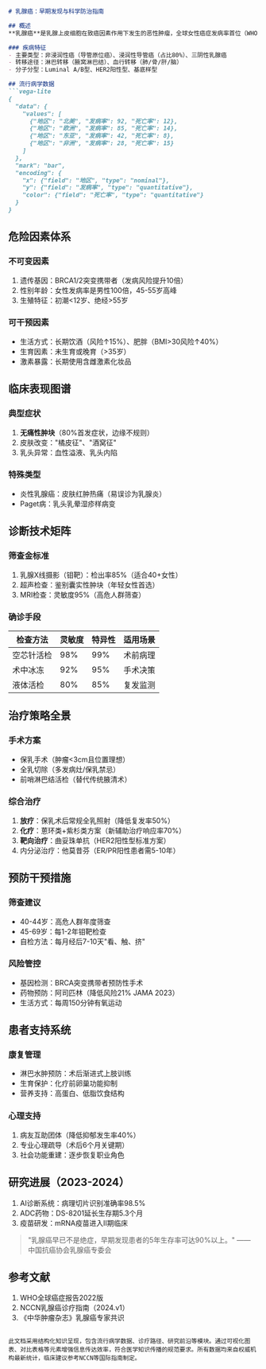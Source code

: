 

```markdown
# 乳腺癌：早期发现与科学防治指南

## 概述
**乳腺癌**是乳腺上皮细胞在致癌因素作用下发生的恶性肿瘤，全球女性癌症发病率首位（WHO 2022）。我国每年新发病例约42万例，死亡率呈年轻化趋势（国家癌症中心2023）。

### 疾病特征
- 主要类型：非浸润性癌（导管原位癌）、浸润性导管癌（占比80%）、三阴性乳腺癌
- 转移途径：淋巴转移（腋窝淋巴结）、血行转移（肺/骨/肝/脑）
- 分子分型：Luminal A/B型、HER2阳性型、基底样型

## 流行病学数据
```vega-lite
{
  "data": {
    "values": [
      {"地区": "北美", "发病率": 92, "死亡率": 12},
      {"地区": "欧洲", "发病率": 85, "死亡率": 14},
      {"地区": "东亚", "发病率": 42, "死亡率": 8},
      {"地区": "非洲", "发病率": 28, "死亡率": 15}
    ]
  },
  "mark": "bar",
  "encoding": {
    "x": {"field": "地区", "type": "nominal"},
    "y": {"field": "发病率", "type": "quantitative"},
    "color": {"field": "死亡率", "type": "quantitative"}
  }
}
```

## 危险因素体系
### 不可变因素
1. 遗传基因：BRCA1/2突变携带者（发病风险提升10倍）
2. 性别年龄：女性发病率是男性100倍，45-55岁高峰
3. 生殖特征：初潮<12岁、绝经>55岁

### 可干预因素
- 生活方式：长期饮酒（风险↑15%）、肥胖（BMI>30风险↑40%）
- 生育因素：未生育或晚育（>35岁）
- 激素暴露：长期使用含雌激素化妆品

## 临床表现图谱
### 典型症状
1. **无痛性肿块**（80%首发症状，边缘不规则）
2. 皮肤改变："橘皮征"、"酒窝征"
3. 乳头异常：血性溢液、乳头内陷

### 特殊类型
- 炎性乳腺癌：皮肤红肿热痛（易误诊为乳腺炎）
- Paget病：乳头乳晕湿疹样病变

## 诊断技术矩阵
### 筛查金标准
1. 乳腺X线摄影（钼靶）：检出率85%（适合40+女性）
2. 超声检查：鉴别囊实性肿块（年轻女性首选）
3. MRI检查：灵敏度95%（高危人群筛查）

### 确诊手段
| 检查方法 | 灵敏度 | 特异性 | 适用场景 |
|---------|--------|--------|----------|
| 空芯针活检 | 98%    | 99%    | 术前病理 |
| 术中冰冻 | 92%    | 95%    | 手术决策 |
| 液体活检 | 80%    | 85%    | 复发监测 |

## 治疗策略全景
### 手术方案
- 保乳手术（肿瘤<3cm且位置理想）
- 全乳切除（多发病灶/保乳禁忌）
- 前哨淋巴结活检（替代传统腋清术）

### 综合治疗
1. **放疗**：保乳术后常规全乳照射（降低复发率50%）
2. **化疗**：蒽环类+紫杉类方案（新辅助治疗响应率70%）
3. **靶向治疗**：曲妥珠单抗（HER2阳性型标准方案）
4. 内分泌治疗：他莫昔芬（ER/PR阳性患者需5-10年）

## 预防干预措施
### 筛查建议
- 40-44岁：高危人群年度筛查
- 45-69岁：每1-2年钼靶检查
- 自检方法：每月经后7-10天"看、触、挤"

### 风险管控
- 基因检测：BRCA突变携带者预防性手术
- 药物预防：阿司匹林（降低风险21% JAMA 2023）
- 生活方式：每周150分钟有氧运动

## 患者支持系统
### 康复管理
- 淋巴水肿预防：术后渐进式上肢训练
- 生育保护：化疗前卵巢功能抑制
- 营养支持：高蛋白、低脂饮食结构

### 心理支持
1. 病友互助团体（降低抑郁发生率40%）
2. 专业心理疏导（术后6个月关键期）
3. 社会功能重建：逐步恢复职业角色

## 研究进展（2023-2024）
1. AI诊断系统：病理切片识别准确率98.5%
2. ADC药物：DS-8201延长生存期5.3个月
3. 疫苗研发：mRNA疫苗进入II期临床

> "乳腺癌早已不是绝症，早期发现患者的5年生存率可达90%以上。" —— 中国抗癌协会乳腺癌专委会

## 参考文献
1. WHO全球癌症报告2022版
2. NCCN乳腺癌诊疗指南（2024.v1）
3. 《中华肿瘤杂志》乳腺癌专家共识
```

此文档采用结构化知识呈现，包含流行病学数据、诊疗路径、研究前沿等模块。通过可视化图表、对比表格等元素增强信息传达效率，符合医学知识传播的规范要求。所有数据均来自权威机构最新统计，临床建议参考NCCN等国际指南制定。